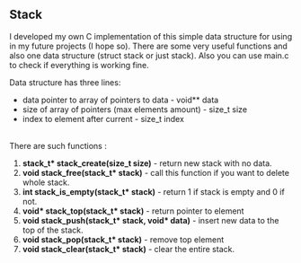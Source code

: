 <h2>Stack</h2>
<p>I developed my own C implementation of this simple data structure for using in my future projects (I hope so).
There are some very useful functions and also one data structure (struct stack or just stack). Also you can use main.c to check if everything is working fine.</p>
Data structure has three lines:
<ul>
  <li>data pointer to array of pointers to data - void** data</li>
  <li>size of array of pointers (max elements amount) - size_t size</li>
  <li>index to element after current - size_t index</li>
</ul>
<br>
There are such functions : 
<ol>
  <li><strong>stack_t* stack_create(size_t size)</strong> - return new stack with no data.</li>
  <li><strong>void stack_free(stack_t* stack)</strong> - call this function if you want to delete whole stack.</li>
  <li><strong>int stack_is_empty(stack_t* stack)</strong> - return 1 if stack is empty and 0 if not.</li>
  <li><strong>void* stack_top(stack_t* stack)</strong> - return pointer to element</li>
  <li><strong>void stack_push(stack_t* stack, void* data)</strong> - insert new data to the top of the stack.</li>
  <li><strong>void stack_pop(stack_t* stack)</strong> - remove top element</li>
  <li><strong>void stack_clear(stack_t* stack)</strong> - clear the entire stack.</li>
</ol>

